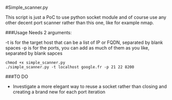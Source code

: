 #Simple_scanner.py

This script is just a PoC to use python socket module and of course use any other decent port scanner rather than this one, like for example nmap.

###Usage
Needs 2 arguments:

-t is for the target host that can be a list of IP or FQDN, separated by blank spaces
-p is for the ports, you can add as much of them as you like, separated by blank sapces

```
chmod +x simple_scanner.py
./simple_scanner.py -t localhost google.fr -p 21 22 8200

``` 


###TO DO

* Investigate a more elegant way to reuse a socket rather than closing and creating a brand new for each port iteration

